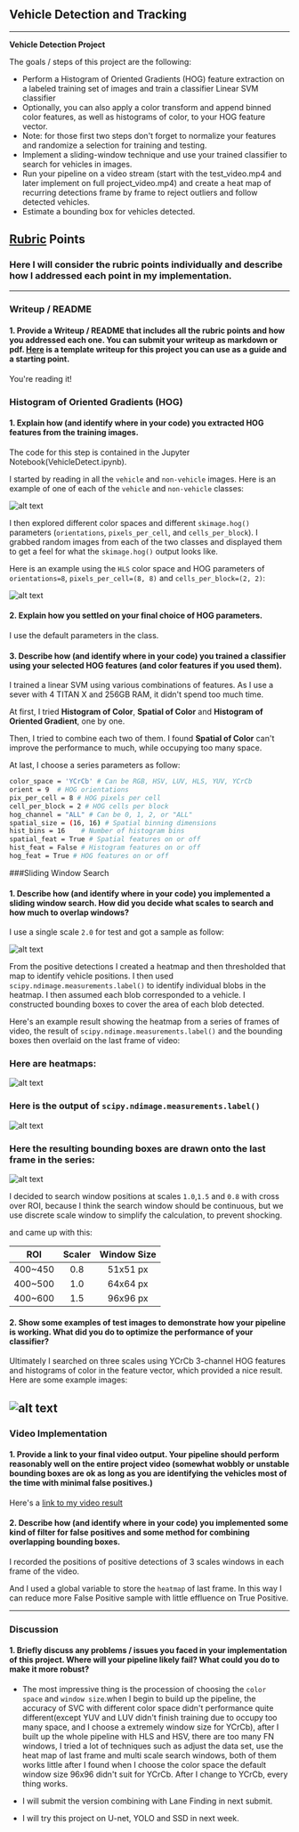 ## Vehicle Detection and Tracking

---

**Vehicle Detection Project**

The goals / steps of this project are the following:

* Perform a Histogram of Oriented Gradients (HOG) feature extraction on a labeled training set of images and train a classifier Linear SVM classifier
* Optionally, you can also apply a color transform and append binned color features, as well as histograms of color, to your HOG feature vector.
* Note: for those first two steps don't forget to normalize your features and randomize a selection for training and testing.
* Implement a sliding-window technique and use your trained classifier to search for vehicles in images.
* Run your pipeline on a video stream (start with the test_video.mp4 and later implement on full project_video.mp4) and create a heat map of recurring detections frame by frame to reject outliers and follow detected vehicles.
* Estimate a bounding box for vehicles detected.

[//]: # (Image References)
[image1]: ./pic/readin.png
[image2]: ./pic/hogf.png
[image3]: ./pic/svcT.png
[image4]: ./pic/heat.png
[image5]: ./pic/label.png
[image6]: ./pic/sl.png
[image7]: ./pic/ms.png
[video1]: ./project_video.mp4

## [Rubric](https://review.udacity.com/#!/rubrics/513/view) Points
### Here I will consider the rubric points individually and describe how I addressed each point in my implementation.  

---
### Writeup / README

#### 1. Provide a Writeup / README that includes all the rubric points and how you addressed each one.  You can submit your writeup as markdown or pdf.  [Here](https://github.com/udacity/CarND-Vehicle-Detection/blob/master/writeup_template.md) is a template writeup for this project you can use as a guide and a starting point.  

You're reading it!

### Histogram of Oriented Gradients (HOG)

#### 1. Explain how (and identify where in your code) you extracted HOG features from the training images.

The code for this step is contained in the Jupyter Notebook(VehicleDetect.ipynb).  

I started by reading in all the `vehicle` and `non-vehicle` images.  Here is an example of one of each of the `vehicle` and `non-vehicle` classes:

![alt text][image1]

I then explored different color spaces and different `skimage.hog()` parameters (`orientations`, `pixels_per_cell`, and `cells_per_block`).  I grabbed random images from each of the two classes and displayed them to get a feel for what the `skimage.hog()` output looks like.

Here is an example using the `HLS` color space and HOG parameters of `orientations=8`, `pixels_per_cell=(8, 8)` and `cells_per_block=(2, 2)`:


![alt text][image2]

#### 2. Explain how you settled on your final choice of HOG parameters.

I use the default parameters in the class.

#### 3. Describe how (and identify where in your code) you trained a classifier using your selected HOG features (and color features if you used them).

I trained a linear SVM using various combinations of features. As I use a sever with 4 TITAN X and 256GB RAM, it didn't spend too much time.

At first, I tried **Histogram of Color**, **Spatial of Color** and **Histogram of Oriented Gradient**, one by one.

Then, I tried to combine each two of them. I found **Spatial of Color** can't improve the performance to much, while occupying too many space.

At last, I choose a series parameters as follow:

```sh
color_space = 'YCrCb' # Can be RGB, HSV, LUV, HLS, YUV, YCrCb
orient = 9  # HOG orientations
pix_per_cell = 8 # HOG pixels per cell
cell_per_block = 2 # HOG cells per block
hog_channel = "ALL" # Can be 0, 1, 2, or "ALL"
spatial_size = (16, 16) # Spatial binning dimensions
hist_bins = 16    # Number of histogram bins
spatial_feat = True # Spatial features on or off
hist_feat = False # Histogram features on or off
hog_feat = True # HOG features on or off
```

###Sliding Window Search

#### 1. Describe how (and identify where in your code) you implemented a sliding window search.  How did you decide what scales to search and how much to overlap windows?

I use a single scale `2.0` for test and got a sample as follow:

![alt text][image3]

From the positive detections I created a heatmap and then thresholded that map to identify vehicle positions.  I then used `scipy.ndimage.measurements.label()` to identify individual blobs in the heatmap.  I then assumed each blob corresponded to a vehicle.  I constructed bounding boxes to cover the area of each blob detected.  

Here's an example result showing the heatmap from a series of frames of video, the result of `scipy.ndimage.measurements.label()` and the bounding boxes then overlaid on the last frame of video:

### Here are heatmaps:

![alt text][image4]

### Here is the output of `scipy.ndimage.measurements.label()`
![alt text][image5]

### Here the resulting bounding boxes are drawn onto the last frame in the series:
![alt text][image6]

I decided to search window positions at scales `1.0`,`1.5` and `0.8` with cross over ROI, because I think the search window should be continuous, but we use discrete scale window to simplify the calculation, to prevent shocking.

and came up with this:

| ROI | Scaler |Window Size|
|:-----:|:-------:|:------:|
|400~450|0.8|51x51 px|
|400~500|1.0|64x64 px|
|400~600|1.5|96x96 px|


#### 2. Show some examples of test images to demonstrate how your pipeline is working.  What did you do to optimize the performance of your classifier?

Ultimately I searched on three scales using YCrCb 3-channel HOG features and histograms of color in the feature vector, which provided a nice result.  Here are some example images:

![alt text][image7]
---

### Video Implementation

#### 1. Provide a link to your final video output.  Your pipeline should perform reasonably well on the entire project video (somewhat wobbly or unstable bounding boxes are ok as long as you are identifying the vehicles most of the time with minimal false positives.)
Here's a [link to my video result](./project_video.mp4)


#### 2. Describe how (and identify where in your code) you implemented some kind of filter for false positives and some method for combining overlapping bounding boxes.

I recorded the positions of positive detections of 3 scales windows in each frame of the video.

And I used a global variable to store the `heatmap` of last frame. In this way I can reduce more False Positive sample with little effluence on True Positive.




---

### Discussion

#### 1. Briefly discuss any problems / issues you faced in your implementation of this project.  Where will your pipeline likely fail?  What could you do to make it more robust?

* The most impressive thing is the procession of choosing the `color space` and `window size`.when I begin to build up the pipeline, the accuracy of SVC with different color space didn't performance quite different(except YUV and LUV didn't finish training due to occupy too many space, and I choose a extremely window size for YCrCb), after I built up the whole pipeline with HLS and HSV, there are too many FN windows, I tried a lot of techniques such as adjust the data set, use the heat map of last frame and multi scale search windows, both of them works little after I found when I choose the color space the default window size 96x96 didn't suit for YCrCb. After I change to YCrCb, every thing works.

* I will submit the version combining with Lane Finding in next submit.

* I will try this project on U-net, YOLO and SSD in next week.
